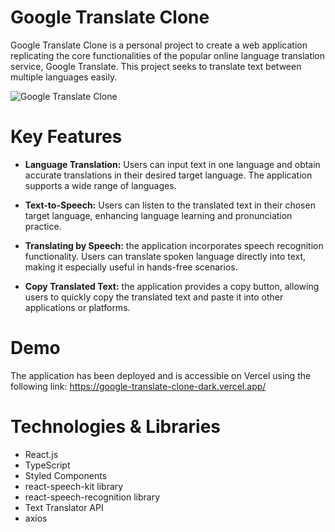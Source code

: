 # Google Translate Clone

Google Translate Clone is a personal project to create a web application replicating the core functionalities of the popular online language translation service, Google Translate. This project seeks to translate text between multiple languages easily.

<img src="https://i.postimg.cc/FH2Pw2yZ/google-translate-clone.png" alt="Google Translate Clone" />

# Key Features

* __Language Translation:__  Users can input text in one language and obtain accurate translations in their desired target language. The application supports a wide range of languages.

* __Text-to-Speech:__ Users can listen to the translated text in their chosen target language, enhancing language learning and pronunciation practice.

* __Translating by Speech:__ the application incorporates speech recognition functionality. Users can translate spoken language directly into text, making it especially useful in hands-free scenarios.

* __Copy Translated Text:__ the application provides a copy button, allowing users to quickly copy the translated text and paste it into other applications or platforms.

# Demo 

The application has been deployed and is accessible on Vercel using the following link: https://google-translate-clone-dark.vercel.app/ 

# Technologies & Libraries

* React.js
* TypeScript
* Styled Components
* react-speech-kit library
* react-speech-recognition library
* Text Translator API 
* axios

